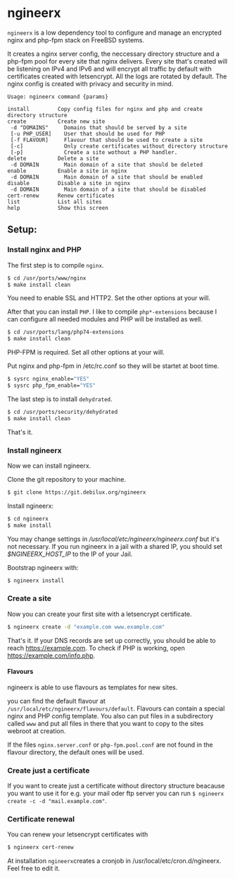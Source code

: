 # ngineerx

``ngineerx`` is a low dependency tool to configure and manage an encrypted nginx and php-fpm stack on FreeBSD systems.

It creates a nginx server config, the neccessary directory structure and a php-fpm pool for every site that nginx delivers. Every site that's created will be listening on IPv4 and IPv6 and will encrypt all traffic by default with certificates created with letsencrypt. All the logs are rotated by default. The nginx config is created with privacy and security in mind.

```text
Usage: ngineerx command {params}

install         Copy config files for nginx and php and create directory structure
create          Create new site
 -d "DOMAINS"     Domains that should be served by a site
 [-u PHP_USER]    User that should be used for PHP
 [-f FLAVOUR]     Flavour that should be used to create a site
 [-c]             Only create certificates without directory structure
 [-p]             Create a site wothout a PHP handler.
delete          Delete a site
 -d DOMAIN        Main domain of a site that should be deleted
enable          Enable a site in nginx
 -d DOMAIN        Main domain of a site that should be enabled
disable         Disable a site in nginx
 -d DOMAIN        Main domain of a site that should be disabled
cert-renew      Renew certificates
list            List all sites
help            Show this screen
```

## Setup:

### Install nginx and PHP

The first step is to compile ``nginx``.

```bash
$ cd /usr/ports/www/nginx
$ make install clean
```
You need to enable SSL and HTTP2. Set the other options at your will.

After that you can install ``PHP``. I like to compile ``php*-extensions`` because I can configure all needed modules and PHP will be installed as well.
```bash
$ cd /usr/ports/lang/php74-extensions
$ make install clean
```

PHP-FPM is required. Set all other options at your will.

Put nginx and php-fpm in /etc/rc.conf so they will be startet at boot time.
```bash
$ sysrc nginx_enable="YES"
$ sysrc php_fpm_enable="YES"
```

The last step is to install ``dehydrated``.

```bash
$ cd /usr/ports/security/dehydrated
$ make install clean
```

That's it.

### Install ngineerx

Now we can install ngineerx.

Clone the git repository to your machine.

```bash
$ git clone https://git.debilux.org/ngineerx
```

Install ngineerx:

```bash
$ cd ngineerx
$ make install
```

You may change settings in _/usr/local/etc/ngineerx/ngineerx.conf_ but it's not necessary. If you run ngineerx in a jail with a shared IP, you should set _$NGINEERX_HOST_IP_ to the IP of your Jail.

Bootstrap ngineerx with:

```bash
$ ngineerx install
```

### Create a site

Now you can create your first site with a letsencrypt certificate.

```bash
$ ngineerx create -d "example.com www.example.com"
```

That's it. If your DNS records are set up correctly, you should be able to reach https://example.com. To check if PHP is working, open https://example.com/info.php.

#### Flavours

ngineerx is able to use flavours as templates for new sites.

you can find the default flavour at ``/usr/local/etc/ngineerx/flavours/default``. Flavours can contain a special nginx and PHP config  template. You also can put files in a subdirectory called ``www`` and put all files in there that you want to copy to the sites webroot at creation.

If the files ``nginx.server.conf`` or ``php-fpm.pool.conf`` are not found in the flavour directory, the default ones will be used.

### Create just a certificate
If you want to create just a certificate without directory structure beacause you want to use it for e.g. your mail oder ftp server you can run ```$ ngineerx create -c -d "mail.example.com"```.

### Certificate renewal

You can renew your letsencrypt certificates with
```bash
$ ngineerx cert-renew
```

At installation ``ngineerx``creates a cronjob in /usr/local/etc/cron.d/ngineerx. Feel free to edit it.
